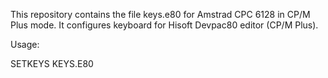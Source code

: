 This repository contains the file keys.e80 for Amstrad CPC 6128 in CP/M Plus mode. It configures keyboard for Hisoft Devpac80 editor (CP/M Plus).

Usage:

SETKEYS KEYS.E80


